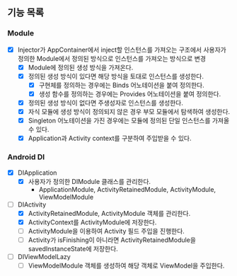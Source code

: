 ## 기능 목록
### Module
- [x] Injector가 AppContainer에서 inject할 인스턴스를 가져오는 구조에서 사용자가 정의한 Module에서 정의된 방식으로 인스턴스를 가져오는 방식으로 변경
  - [x] Module에 정의된 생성 방식을 가져온다.
  - [x] 정의된 생성 방식이 있다면 해당 방식을 토대로 인스턴스를 생성한다.
    - [x] 구현체를 정의하는 경우에는 Binds 어노테이션을 붙여 정의한다.
    - [x] 생성 함수를 정의하는 경우에는 Provides 어노테이션을 붙여 정의한다.
  - [x] 정의된 생성 방식이 없다면 주생성자로 인스턴스를 생성한다.
  - [x] 자식 모듈에 생성 방식이 정의되지 않은 경우 부모 모듈에서 탐색하여 생성한다.
  - [x] Singleton 어노테이션을 가진 경우에는 모듈에 정의된 단일 인스턴스를 가져올 수 있다.
  - [x] Application과 Activity context를 구분하여 주입받을 수 있다.

### Android DI
- [x] DIApplication
  - [x] 사용자가 정의한 DIModule 클래스를 관리한다.
    - ApplicationModule, ActivityRetainedModule, ActivityModule, ViewModelModule
- [ ] DIActivity
  - [x] ActivityRetainedModule, ActivityModule 객체를 관리한다.
  - [x] ActivityContext를 ActivityModule에 저장한다.
  - [ ] ActivityModule을 이용하여 Activity 필드 주입을 진행한다.
  - [ ] Activity가 isFinishing이 아니라면 ActivityRetainedModule을 savedInstanceState에 저장한다.
- [ ] DIViewModelLazy
  - [ ] ViewModelModule 객체를 생성하여 해당 객체로 ViewModel을 주입한다.
